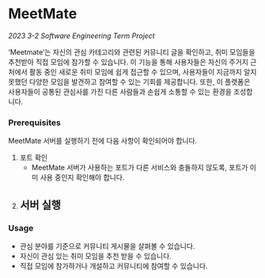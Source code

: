 # MeetMate

*2023 3-2 Software Engineering Term Project*

‘Meetmate’는 자신의 관심 카테고리와 관련된 커뮤니티 글을 확인하고, 취미 모임들을 추천받아 직접 모임에 참가할 수 있습니다.
이 기능을 통해 사용자들은 자신의 주거지 근처에서 활동 중인 새로운 취미 모임에 쉽게 접근할 수 있으며,
사용자들이 지금까지 알지 못했던 다양한 모임을 발견하고 참여할 수 있는 기회를 제공합니다.
또한, 이 플랫폼은 사용자들이 공통된 관심사를 가진 다른 사람들과 손쉽게 소통할 수 있는 환경을 조성합니다.

### Prerequisites
MeetMate 서버를 실행하기 전에 다음 사항이 확인되어야 합니다.

1. 포트 확인
   - MeetMate 서버가 사용하는 포트가 다른 서비스와 충돌하지 않도록, 포트가 이미 사용 중인지 확인해야 합니다.
2. 서버 실행
    - 

### Usage
- 관심 분야를 기준으로 커뮤니티 게시물을 살펴볼 수 있습니다.
- 자신이 관심 있는 취미 모임을 추천 받을 수 있습니다.
- 직접 모임에 참가하거나 개설하고 커뮤니티에 참여할 수 있습니다.